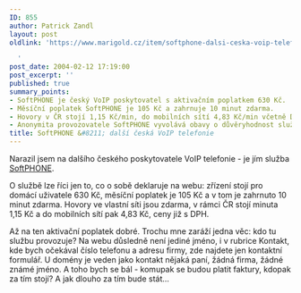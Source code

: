 ```yaml
---
ID: 855
author: Patrick Zandl
layout: post
oldlink: 'https://www.marigold.cz/item/softphone-dalsi-ceska-voip-telefonie

  '
post_date: 2004-02-12 17:19:00
post_excerpt: ''
published: true
summary_points:
- SoftPHONE je český VoIP poskytovatel s aktivačním poplatkem 630 Kč.
- Měsíční poplatek SoftPHONE je 105 Kč a zahrnuje 10 minut zdarma.
- Hovory v ČR stojí 1,15 Kč/min, do mobilních sítí 4,83 Kč/min včetně DPH.
- Anonymita provozovatele SoftPHONE vyvolává obavy o důvěryhodnost služby.
title: SoftPHONE &#8211; další česká VoIP telefonie
---
```


<p>
Narazil jsem na dalšího českého poskytovatele VoIP telefonie - je jím služba <A href="http://www.softphone.cz/" target=_blank>SoftPHONE</A>. </p>

<p>
O službě lze říci jen to, co o sobě deklaruje na webu: zřízení stojí pro domácí uživatele 630 Kč, měsíční poplatek je 105 Kč a v tom je zahrnuto 10 minut zdarma. Hovory ve vlastní síti jsou zdarma, v rámci ČR stojí minuta 1,15 Kč a do mobilních sítí pak 4,83 Kč, ceny již s DPH. </p>

<p>
Až na ten aktivační poplatek dobré. Trochu mne zaráží jedna věc: kdo tu službu provozuje? Na webu důsledně není jediné jméno, i v rubrice Kontakt, kde bych očekával číslo telefonu a adresu firmy, zde najdete jen kontaktní formulář. U domény je veden jako kontakt nějaká paní, žádná firma, žádné známé jméno. A toho bych se bál - komupak se budou platit faktury, kdopak za tím stojí? A jak dlouho za tím bude stát... </p>